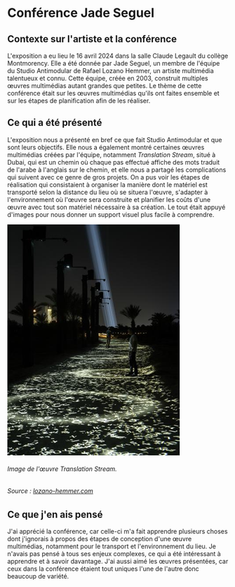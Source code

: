 # Conférence Jade Seguel

## **Contexte sur l'artiste et la conférence**
L'exposition a eu lieu le 16 avril 2024 dans la salle Claude Legault du collège Montmorency. Elle a été donnée par Jade Seguel, un membre de l'équipe du Studio Antimodular de Rafael Lozano Hemmer, un artiste multimédia talentueux et connu. Cette équipe, créée en 2003, construit multiples œuvres multimédias autant grandes que petites. Le thème de cette conférence était sur les œuvres multimédias qu'ils ont faites ensemble et sur les étapes de planification afin de les réaliser.

## **Ce qui a été présenté**
L'exposition nous a présenté en bref ce que fait Studio Antimodular et que sont leurs objectifs. Elle nous a également montré certaines œuvres multimédias créées par l'équipe, notamment *Translation Stream*, situé à Dubai, qui est un chemin où chaque pas effectué affiche des mots traduit de l'arabe à l'anglais sur le chemin, et elle nous a partagé les complications qui suivent avec ce genre de gros projets. On a pus voir les étapes de réalisation qui consistaient à organiser la manière dont le matériel est transporté selon la distance du lieu où se situera l'œuvre,  s'adapter à l'environnement où l'œuvre sera construite et planifier les coûts d'une œuvre avec tout son matériel nécessaire à sa création. Le tout était appuyé d'images pour nous donner un support visuel plus facile à comprendre. 

![photo](media/œuvre_translation_stream.jpg)
###### Image de l'œuvre *Translation Stream*.
###### Source : [lozano-hemmer.com](https://www.lozano-hemmer.com/translation_stream.php)

## **Ce que j'en ais pensé**
J'ai apprécié la conférence, car celle-ci m'a fait apprendre plusieurs choses dont j'ignorais à propos des étapes de conception d'une œuvre multimédias, notamment pour le transport et l'environnement du lieu. Je n'avais pas pensé à tous ses enjeux complexes, ce qui a été intéressant à apprendre et à savoir davantage. J'ai aussi aimé les œuvres présentées, car ceux dans la conférence étaient tout uniques l'une de l'autre donc beaucoup de variété.
